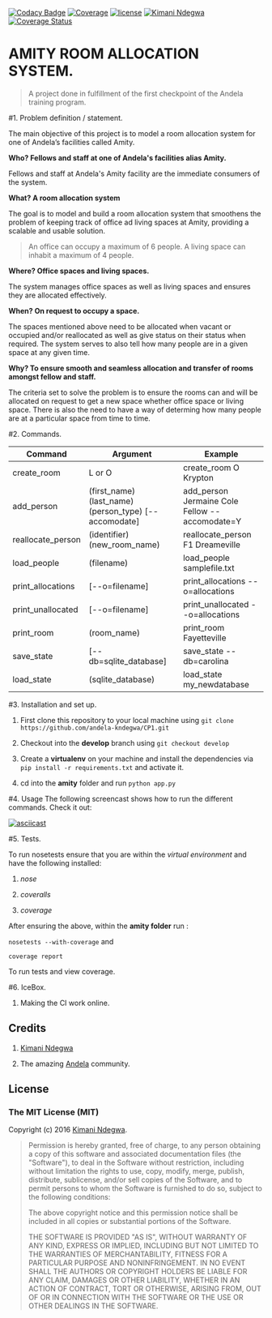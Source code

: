 [![Codacy Badge](https://api.codacy.com/project/badge/Grade/a73d5032f19c47a8ad6aa6decb465e32)](https://www.codacy.com/app/kimani-ndegwa/CP1?utm_source=github.com&amp;utm_medium=referral&amp;utm_content=andela-kndegwa/CP1&amp;utm_campaign=Badge_Grade)
[![Coverage](https://img.shields.io/badge/coverage-85%25-green.svg)]()
[![license](https://img.shields.io/github/license/mashape/apistatus.svg?maxAge=2592000)]()
[![Kimani Ndegwa](https://img.shields.io/badge/Kimani%20Ndegwa-FirstCheckpoint-green.svg)]()
[![Coverage Status](https://coveralls.io/repos/github/andela-kndegwa/CP1/badge.svg)](https://coveralls.io/github/andela-kndegwa/CP1)

# AMITY ROOM ALLOCATION SYSTEM.

>A project done in fulfillment of the first checkpoint of the Andela training program.

#1. Problem definition / statement.

The main objective of this project is to model a room allocation system for one of Andela’s facilities called Amity.

**Who? Fellows and staff at one of Andela's facilities alias Amity.**

Fellows and staff at Andela's Amity facility are the immediate consumers of the system.

**What? A room allocation system**

The goal is to model and build a room allocation system that smoothens the problem of keeping track of office ad living spaces at Amity, providing a scalable and usable solution.

>An office can occupy a maximum of 6 people. A living space can inhabit a maximum of 4 people.

**Where? Office spaces and living spaces.**

The system manages office spaces as well as living spaces and ensures they are allocated effectively.

**When? On request to occupy a space.**

The spaces mentioned above need to be allocated when vacant or occupied and/or reallocated as well as give status on their status when required.
The system serves to also tell how many people are in a given space at any given time.

**Why? To ensure smooth and seamless allocation and transfer of rooms amongst fellow and staff.**

The criteria set to solve the problem is to ensure the rooms can and will be allocated on request to get a new space whether office space or living space.
There is also the need to have a way of determing how many people are at a particular space from time to time.


#2. Commands.

Command | Argument | Example
--- | --- | ---
create_room | L or O | create_room O Krypton
add_person | (first_name) (last_name) (person_type) [--accomodate] |add_person Jermaine Cole Fellow --accomodate=Y
reallocate_person | (identifier) (new_room_name) | reallocate_person F1 Dreameville
load_people | (filename) | load_people samplefile.txt
print_allocations| [--o=filename] | print_allocations --o=allocations
print_unallocated| [--o=filename] | print_unallocated --o=allocations
print_room | (room_name) | print_room Fayetteville
save_state | [--db=sqlite_database]| save_state --db=carolina
load_state |(sqlite_database)|load_state my_newdatabase

#3. Installation and set up.

1. First clone this repository to your local machine using `git clone https://github.com/andela-kndegwa/CP1.git`

2. Checkout into the **develop** branch using `git checkout develop`

3. Create a **virtualenv** on your machine and install the dependencies via `pip install -r requirements.txt` and activate it.

4. cd into the **amity** folder and run `python app.py`

#4. Usage
The following screencast shows how to run the different commands. Check it out:

[![asciicast](https://asciinema.org/a/ecendttdj3a4lrp89n8luus30.png)](https://asciinema.org/a/ecendttdj3a4lrp89n8luus30)

#5. Tests.

To run nosetests ensure that you are within the *virtual environment* and have the following installed:

1. *nose*

2. *coveralls*

3. *coverage*

After ensuring the above, within the **amity folder** run :

`nosetests --with-coverage` and

`coverage report`

To run tests and view coverage.

#6. IceBox.

1. Making the CI work online.


## Credits

1. [Kimani Ndegwa](https://github.com/andela-kndegwa)

2. The amazing [Andela](https://www.andela.com) community.

## License

### The MIT License (MIT)

Copyright (c) 2016 [Kimani Ndegwa](https://www.kimanindegwa.co.ke).

> Permission is hereby granted, free of charge, to any person obtaining a copy
> of this software and associated documentation files (the "Software"), to deal
> in the Software without restriction, including without limitation the rights
> to use, copy, modify, merge, publish, distribute, sublicense, and/or sell
> copies of the Software, and to permit persons to whom the Software is
> furnished to do so, subject to the following conditions:
>
> The above copyright notice and this permission notice shall be included in
> all copies or substantial portions of the Software.
>
> THE SOFTWARE IS PROVIDED "AS IS", WITHOUT WARRANTY OF ANY KIND, EXPRESS OR
> IMPLIED, INCLUDING BUT NOT LIMITED TO THE WARRANTIES OF MERCHANTABILITY,
> FITNESS FOR A PARTICULAR PURPOSE AND NONINFRINGEMENT. IN NO EVENT SHALL THE
> AUTHORS OR COPYRIGHT HOLDERS BE LIABLE FOR ANY CLAIM, DAMAGES OR OTHER
> LIABILITY, WHETHER IN AN ACTION OF CONTRACT, TORT OR OTHERWISE, ARISING FROM,
> OUT OF OR IN CONNECTION WITH THE SOFTWARE OR THE USE OR OTHER DEALINGS IN
> THE SOFTWARE.
